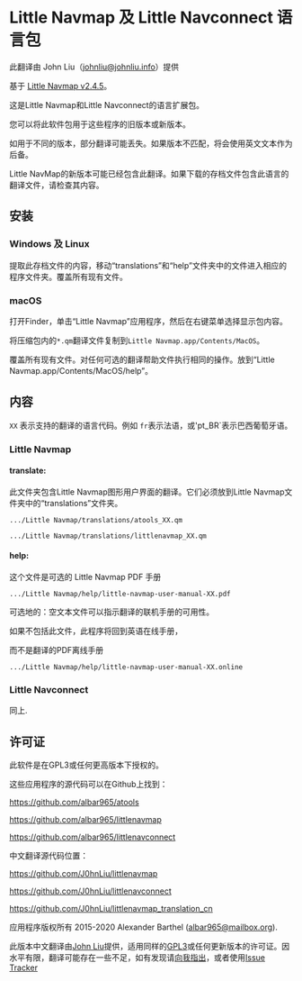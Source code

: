# Little Navmap 及 Little Navconnect 语言包


此翻译由 John Liu（johnliu@johnliu.info）提供

基于 <a href="https://github.com/albar965/littlenavmap/releases/">Little Navmap v2.4.5</a>。

这是Little Navmap和Little Navconnect的语言扩展包。

您可以将此软件包用于这些程序的旧版本或新版本。

如用于不同的版本，部分翻译可能丢失。如果版本不匹配，将会使用英文文本作为后备。

Little NavMap的新版本可能已经包含此翻译。如果下载的存档文件包含此语言的翻译文件，请检查其内容。

## 安装

### Windows 及 Linux

提取此存档文件的内容，移动“translations”和“help”文件夹中的文件进入相应的程序文件夹。覆盖所有现有文件。

### macOS

打开Finder，单击“Little Navmap”应用程序，然后在右键菜单选择显示包内容。

将压缩包内的`*.qm`翻译文件复制到`Little Navmap.app/Contents/MacOS`。

覆盖所有现有文件。对任何可选的翻译帮助文件执行相同的操作。放到“Little Navmap.app/Contents/MacOS/help”。

## 内容

`XX` 表示支持的翻译的语言代码。例如 `fr`表示法语，或'pt_BR`表示巴西葡萄牙语。

### Little Navmap

#### translate:

此文件夹包含Little Navmap图形用户界面的翻译。它们必须放到Little Navmap文件夹中的“translations”文件夹。

`.../Little Navmap/translations/atools_XX.qm`

`.../Little Navmap/translations/littlenavmap_XX.qm`

#### help:

这个文件是可选的  Little Navmap PDF 手册

`.../Little Navmap/help/little-navmap-user-manual-XX.pdf`

可选地的：空文本文件可以指示翻译的联机手册的可用性。

如果不包括此文件，此程序将回到英语在线手册，

而不是翻译的PDF离线手册


`.../Little Navmap/help/little-navmap-user-manual-XX.online`

### Little Navconnect

同上.

## 许可证

此软件是在GPL3或任何更高版本下授权的。

这些应用程序的源代码可以在Github上找到：

https://github.com/albar965/atools

https://github.com/albar965/littlenavmap

https://github.com/albar965/littlenavconnect

中文翻译源代码位置：

https://github.com/J0hnLiu/littlenavmap

https://github.com/J0hnLiu/littlenavconnect

https://github.com/J0hnLiu/littlenavmap_translation_cn

应用程序版权所有 2015-2020 Alexander Barthel (albar965@mailbox.org).

<p>此版本中文翻译由<a href="https://github.com/J0hnLiu">John Liu</a>提供，适用同样的<a href="http://www.gnu.org/licenses/gpl-3.0">GPL3</a>或任何更新版本的许可证。因水平有限，翻译可能存在一些不足，如有发现请<a href="https://johnliu.info/lnm">向我指出</a>，或者使用<a href="https://github.com/J0hnLiu/littlenavmap_translation_zh/issues">Issue Tracker</a></p>


